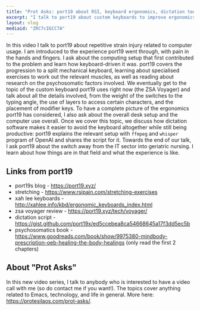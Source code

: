 ```yaml
---
title: "Prot Asks: port19 about RSI, keyboard ergonomics, dictation tools, and geriatric nursing"
excerpt: "I talk to port19 about custom keyboards to improve ergonomics and to ease the pain of repetitive strain injury."
layout: vlog
mediaid: "ZRC7cIGCC7A"
---
```


In this video I talk to port19 about repetitive strain injury related
to computer usage. I am introduced to the experience port19 went
through, with pain in the hands and fingers. I ask about the computing
setup that first contributed to the problem and learn how
keyboard-driven it was. port19 covers the progression to a split
mechanical keyboard, learning about specialised exercises to work out
the relevant muscles, as well as reading about research on the
psychosomatic factors involved. We eventually get to the topic of the
custom keyboard port19 uses right now (the ZSA Voyager) and talk about
all the details involved, from the weight of the switches to the
typing angle, the use of layers to access certain characters, and the
placement of modifier keys. To have a complete picture of the
ergonomics port19 has considered, I also ask about the overall desk
setup and the computer use overall. Once we cover this topic, we
discuss how dictation software makes it easier to avoid the keyboard
altogether while still being productive: port19 explains the relevant
setup with `ffmpeg` and `whisper` program of OpenAI and shares the
script for it. Towards the end of our talk, I ask port19 about the
switch away from the IT sector into geriatric nursing. I learn about
how things are in that field and what the experience is like.

## Links from port19

- port19s blog - <https://port19.xyz/>
- stretching - <https://www.rsipain.com/stretching-exercises>
- xah lee keyboards - <http://xahlee.info/kbd/ergonomic_keyboards_index.html>
- zsa voyager review - <https://port19.xyz/tech/voyager/>
- dictation script - <https://gist.github.com/port19x/ed5ccebea8ca54668645a17f3dd5ec5b>
- psychosomatics book - <https://www.goodreads.com/book/show/9975380-mindbody-prescription-oeb-healing-the-body-healings>
  (only read the first 2 chapters)

## About "Prot Asks"

In this new video series, I talk to anybody who is interested to have
a video call with me (so do contact me if you want!). The topics cover
anything related to Emacs, technology, and life in general. More here:
<https://protesilaos.com/prot-asks/>.
